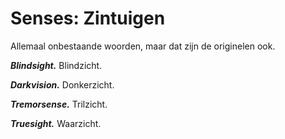 # Senses: Zintuigen

Allemaal onbestaande woorden, maar dat zijn de originelen ook.

**_Blindsight._**
Blindzicht.

**_Darkvision._**
Donkerzicht.

**_Tremorsense._**
Trilzicht.

**_Truesight._**
Waarzicht.
